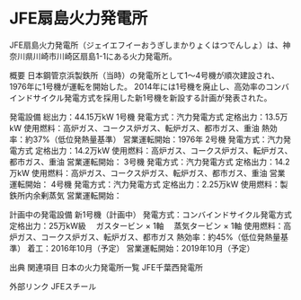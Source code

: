 # JFE扇島火力発電所

JFE扇島火力発電所（ジェイエフイーおうぎしまかりょくはつでんしょ）は、神奈川県川崎市川崎区扇島1-1にある火力発電所。

概要
日本鋼管京浜製鉄所（当時）の発電所として1〜4号機が順次建設され、1976年に1号機が運転を開始した。
2014年には1号機を廃止し、高効率のコンバインドサイクル発電方式を採用した新1号機を新設する計画が発表された。

発電設備
総出力：44.15万kW
1号機
発電方式：汽力発電方式
定格出力：13.5万kW
使用燃料：高炉ガス、コークス炉ガス、転炉ガス、都市ガス、重油
熱効率：約37%（低位発熱量基準）
営業運転開始：1976年
2号機
発電方式：汽力発電方式
定格出力：14.2万kW
使用燃料：高炉ガス、コークス炉ガス、転炉ガス、都市ガス、重油
営業運転開始：
3号機
発電方式：汽力発電方式
定格出力：14.2万kW
使用燃料：高炉ガス、コークス炉ガス、転炉ガス、都市ガス、重油
営業運転開始：
4号機
発電方式：汽力発電方式
定格出力：2.25万kW
使用燃料：製鉄所内余剰蒸気
営業運転開始：

計画中の発電設備
新1号機（計画中）
発電方式：コンバインドサイクル発電方式
定格出力：25万kW級
　ガスタービン × 1軸
　蒸気タービン × 1軸
使用燃料：高炉ガス、コークス炉ガス、転炉ガス、都市ガス
熱効率：約45%（低位発熱量基準）
着工：2016年10月（予定）
営業運転開始：2019年10月（予定）

出典
関連項目
日本の火力発電所一覧
JFE千葉西発電所

外部リンク
JFEスチール